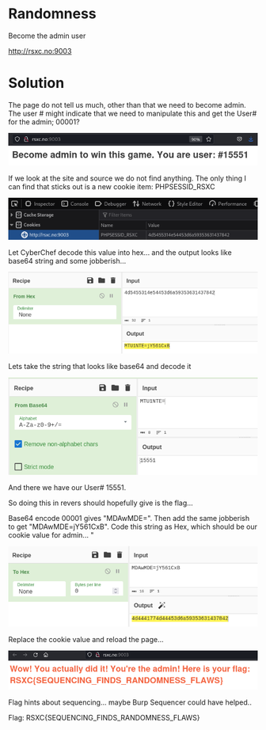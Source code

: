 # Randomness

Become the admin user

http://rsxc.no:9003 

# Solution

The page do not tell us much, other than that we need to become admin. The user # might indicate that we need to manipulate this and get the User# for the admin; 00001?

![](images/web-randomness-01.png)

If we look at the site and source we do not find anything. The only thing I can find that sticks out is a new cookie item: PHPSESSID_RSXC

![](images/web-randomness-02.png)

Let CyberChef decode this value into hex... and the output looks like base64 string and some jobberish...

![](images/web-randomness-03.png)

Lets take the string that looks like base64 and decode it

![](images/web-randomness-04.png)

And there we have our User# 15551.

So doing this in revers should hopefully give is the flag...

Base64 encode 00001 gives "MDAwMDE=". Then add the same jobberish to get "MDAwMDE=jY561CxB". Code this string as Hex, which should be our cookie value for admin... "

![](images/web-randomness-05.png)

Replace the cookie value and reload the page...

![](images/web-randomness-06.png)

Flag hints about sequencing... maybe Burp Sequencer could have helped..

Flag: RSXC{SEQUENCING_FINDS_RANDOMNESS_FLAWS}